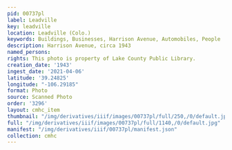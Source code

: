 ```yaml
---
pid: 00737pl
label: Leadville
key: leadville
location: Leadville (Colo.)
keywords: Buildings, Businesses, Harrison Avenue, Automobiles, People
description: Harrison Avenue, circa 1943
named_persons: 
rights: This photo is property of Lake County Public Library.
creation_date: '1943'
ingest_date: '2021-04-06'
latitude: '39.24825'
longitude: "-106.29185"
format: Photo
source: Scanned Photo
order: '3296'
layout: cmhc_item
thumbnail: "/img/derivatives/iiif/images/00737pl/full/250,/0/default.jpg"
full: "/img/derivatives/iiif/images/00737pl/full/1140,/0/default.jpg"
manifest: "/img/derivatives/iiif/00737pl/manifest.json"
collection: cmhc
---
```

